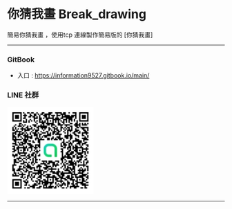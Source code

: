 # 你猜我畫 Break_drawing

簡易你猜我畫 ，使用tcp 連線製作簡易版的 [你猜我畫]


---
### GitBook
* 入口 : https://information9527.gitbook.io/main/


### LINE 社群
<img src="QrCode.jpg" width=200 height=200 alt="LINE QR" />

---
